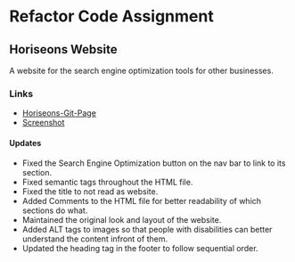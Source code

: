 # Refactor Code Assignment

## Horiseons Website

A website for the search engine optimization tools for other businesses.

### Links
- [Horiseons-Git-Page](https://zunaty.github.io/Horiseon/)
- [Screenshot](./assets/images/screenshot.png)

#### Updates

- Fixed the Search Engine Optimization button on the nav bar to link to its section.
- Fixed semantic tags throughout the HTML file.
- Fixed the title to not read as website.
- Added Comments to the HTML file for better readability of which sections do what.
- Maintained the original look and layout of the website.
- Added ALT tags to images so that people with disabilities can better understand the content infront of them.
- Updated the heading tag in the footer to follow sequential order.
